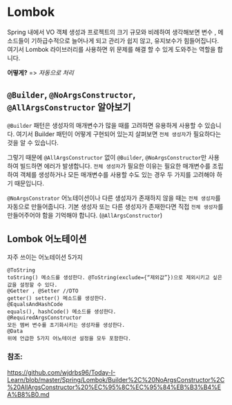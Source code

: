 # Lombok

Spring 내에서 VO 객체 생성과 프로젝트의 크기 규모와 비례하여 생각해보면 변수 , 메소드들이 기하급수적으로 늘어나게 되고 관리가 쉽지 않고, 유지보수가 힘들어집니다.
여기서 Lombok 라이브러리를 사용하면 위 문제를 해결 할 수 있게 도와주는 역할을 합니다. 

**어떻게?** => *자동으로 처리*

## `@Builder`, `@NoArgsConstructor`, `@AllArgsConstructor` 알아보기

`@Builder` 패턴은 생성자의 매개변수가 많을 때를 고려하면 유용하게 사용할 수 있습니다.
여기서 Builder 패턴이 어떻게 구현되어 있는지 살펴보면 `전체 생성자`가 필요하다는 것을 알 수 있습니다.

그렇기 때문에 `@AllArgsConstructor` 없이 `@Builder`, `@NoArgsConstructor`만 사용하여 빌드하면 에러가 발생합니다.
`전체 생성자`가 필요한 이유는 필요한 매개변수를 조립하여 객체를 생성하거나 모든 매개변수를 사용할 수도 있는 경우 두 가지를 고려해야 하기 때문입니다.

`@NoArgsConstrator` 어노테이션이나 다른 생성자가 존재하지 않을 때는 `전체 생성자`를 자동으로 만들어줍니다.
기본 생성자 또는 다른 생성자가 존재한다면 직접 `전체 생성자`를 만들어주어야 함을 기억해야 합니다. (`@AllArgsConstructor`)

## Lombok 어노테이션

자주 쓰이는 어노테이션 5가지
```
@ToString
toString() 메소드를 생성한다. @ToString(exclude={“제외값”})으로 제외시키고 싶은 값을 설정할 수 있다.
@Getter , @Setter //DTO
getter() setter() 메소드를 생성한다.
@EqualsAndHashCode
equals(), hashCode() 메소드를 생성한다.
@RequiredArgsConstructor
모든 멤버 변수를 초기화시키는 생성자를 생성한다.
@Data
위에 언급한 5가지 어노테이션 설정을 모두 포함한다.
```


### 참조:
https://github.com/wjdrbs96/Today-I-Learn/blob/master/Spring/Lombok/Builder%2C%20NoArgsConstructor%2C%20AllArgsConstructor%20%EC%95%8C%EC%95%84%EB%B3%B4%EA%B8%B0.md
